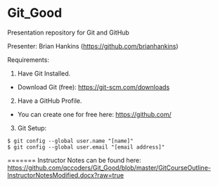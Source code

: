 # Git_Good

Presentation repository for Git and GitHub

Presenter: Brian Hankins (https://github.com/brianhankins)

Requirements:

1. Have Git Installed.

-   Download Git (free): https://git-scm.com/downloads

2. Have a GitHub Profile.

 -  You can create one for free here: https://github.com/

3. Git Setup:

``` 
$ git config --global user.name "[name]"
$ git config --global user.email "[email address]" 
```

=======
Instructor Notes can be found here: https://github.com/qccoders/Git_Good/blob/master/GitCourseOutline-InstructorNotesModified.docx?raw=true
